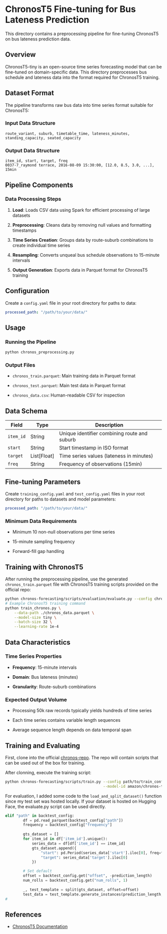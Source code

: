 # ChronosT5 Fine-tuning for Bus Lateness Prediction

This directory contains a preprocessing pipeline for fine-tuning ChronosT5 on bus lateness prediction data.

## Overview

ChronosT5-tiny is an open-source time series forecasting model that can be fine-tuned on domain-specific data. This directory preprocesses bus schedule and lateness data into the format required for ChronosT5 training.

## Dataset Format

The pipeline transforms raw bus data into time series format suitable for ChronosT5:

### Input Data Structure

```text
route_variant, suburb, timetable_time, lateness_minutes, standing_capacity, seated_capacity
```

### Output Data Structure

```text
item_id, start, target, freq
0037-7_raymond terrace, 2016-08-09 15:30:00, [12.0, 8.5, 3.0, ...], 15min
```

## Pipeline Components

### Data Processing Steps

1. **Load**: Loads CSV data using Spark for efficient processing of large datasets

2. **Preprocessing**: Cleans data by removing null values and formatting timestamps

3. **Time Series Creation**: Groups data by route-suburb combinations to create individual time series

4. **Resampling**: Converts unqueal bus schedule observations to 15-minute intervals

5. **Output Generation**: Exports data in Parquet format for ChronosT5 training

## Configuration

Create a `config.yaml` file in your root directory for paths to data:

```yaml
processed_path: "/path/to/your/data/"
```

## Usage

### Running the Pipeline

```bash
python chronos_preprocessing.py
```

### Output Files

- `chronos_train.parquet`: Main training data in Parquet format

- `chronos_test.parquet`: Main test data in Parquet format

- `chronos_data.csv`: Human-readable CSV for inspection

## Data Schema

| Field | Type | Description |
|-------|------|-------------|
| `item_id` | String | Unique identifier combining route and suburb |
| `start` | String | Start timestamp in ISO format |
| `target` | List[Float] | Time series values (lateness in minutes) |
| `freq` | String | Frequency of observations (15min) |

## Fine-tuning Parameters

Create `training_config.yaml` and `test_config.yaml` files in your root directory for paths to datasets and model parameters:

```yaml
processed_path: "/path/to/your/data/"
```

### Minimum Data Requirements

- Minimum 10 non-null observations per time series

- 15-minute sampling frequency

- Forward-fill gap handling

## Training with ChronosT5

After running the preprocessing pipeline, use the generated `chronos_train.parquet` file with ChronosT5 training scripts provided on the official repo:

```bash
python chronos-forecasting/scripts/evaluation/evaluate.py --config chronos_eval_config.yaml
# Example ChronosT5 training command
python train_chronos.py \
    --data-path ./chronos_data.parquet \
    --model-size tiny \
    --batch-size 32 \
    --learning-rate 1e-4
```

## Data Characteristics

### Time Series Properties

- **Frequency**: 15-minute intervals

- **Domain**: Bus lateness (minutes)

- **Granularity**: Route-suburb combinations

### Expected Output Volume

- Processing 50k raw records typically yields hundreds of time series

- Each time series contains variable length sequences

- Average sequence length depends on data temporal span

## Training and Evaluating

First, clone into the official [chronos-repo](https://github.com/amazon-science/chronos-forecasting). The repo will contain scripts that can be used out of the box for training.

After clonning, execute the training script:

```bash
python chronos-forecasting/scripts/train.py --config path/to/train_config.yaml \
                                            --model-id amazon/chronos-t5-tiny
```
For evaluation, I added some code to the `load_and_split_dataset()` function since my test set was hosted locally. If your dataset is hosted on Hugging Face, the evaluate.py script can be used directly. 

```python
elif "path" in backtest_config:
        df = pd.read_parquet(backtest_config["path"])
        frequency = backtest_config["frequency"]
        
        gts_dataset = []
        for item_id in df['item_id'].unique():
            series_data = df[df['item_id'] == item_id]
            gts_dataset.append({
                "start": pd.Period(series_data['start'].iloc[0], freq=frequency),
                "target": series_data['target'].iloc[0]
            })

        # Set default
        offset = backtest_config.get("offset", -prediction_length)
        num_rolls = backtest_config.get("num_rolls", 1)
        
        _, test_template = split(gts_dataset, offset=offset)
        test_data = test_template.generate_instances(prediction_length, windows=num_rolls)
#
```

## References

- [ChronosT5 Documentation](https://github.com/amazon-science/chronos-forecasting)
